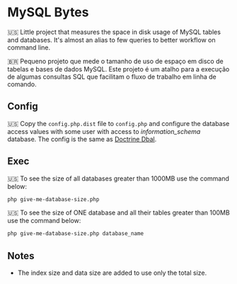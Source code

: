 # MySQL Bytes

🇺🇸  Little project that measures the space in disk usage of MySQL tables and databases.
It's almost an alias to few queries to better workflow on command line. 

🇧🇷  Pequeno projeto que mede o tamanho de uso de espaço em disco de tabelas e bases de dados MySQL. Este projeto é um atalho para a execução de algumas consultas SQL que facilitam o fluxo de trabalho em linha de comando.

## Config

🇺🇸  Copy the `config.php.dist` file to `config.php` and configure the database access values with some user with access to _information_schema_ database. The config is the same as [Doctrine Dbal](https://www.doctrine-project.org/projects/doctrine-dbal/en/current/reference/configuration.html).

## Exec

🇺🇸 To see the size of all databases greater than 1000MB use the command below: 

```bash
php give-me-database-size.php
```

🇺🇸 To see the size of ONE database and all their tables greater than 100MB use the command below:

```bash
php give-me-database-size.php database_name
```

## Notes

* The index size and data size are added to use only the total size.